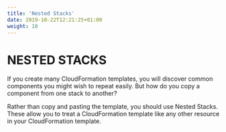```yaml
---
title: 'Nested Stacks'
date: 2019-10-22T12:21:25+01:00
weight: 10
---
```


# NESTED STACKS

If you create many CloudFormation templates, you will discover common components you might wish to repeat easily. But how do you copy a component from one stack to another?

Rather than copy and pasting the template, you should use Nested Stacks. These allow you to treat a CloudFormation template like any other resource in your CloudFormation template.
